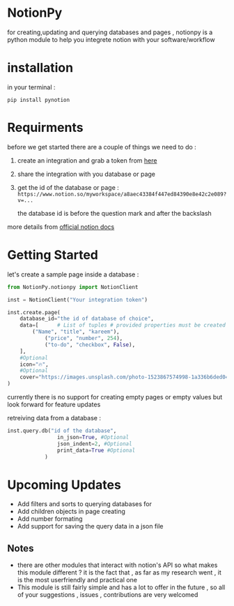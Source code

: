 # NotionPy

for creating,updating and querying databases and pages ,
notionpy is a python module to help you integrete notion with your software/workflow

# installation

in your terminal :

```
pip install pynotion
```

# Requirments

before we get started there are a couple of things we need to do :

1. create an integration and grab a token from [here](https://www.notion.com/my-integrations)
1. share the integration with you database or page
1. get the id of the database or page :
   `https://www.notion.so/myworkspace/a8aec43384f447ed84390e8e42c2e089?v=...`

   the database id is before the question mark and after the backslash

more details from [official notion docs](https://developers.notion.com/docs)

# Getting Started

let's create a sample page inside a database :

```python
from NotionPy.notionpy import NotionClient

inst = NotionClient("Your integration token")

inst.create.page(
    database_id="the id of database of choice",
    data=[      # List of tuples # provided properties must be created first in the db
        ("Name", "title", "kareem"),
            ("price", "number", 254),
            ("to-do", "checkbox", False),
    ],
    #Optional
    icon="🔥",
    #Optional
    cover="https://images.unsplash.com/photo-1523867574998-1a336b6ded04?ixlib=rb-1.2.1&ixid=MnwxMjA3fDB8MHxzZWFyY2h8Mnx8Y292ZXJ8ZW58MHx8MHx8&w=1000&q=80",
)
```

currently there is no support for creating empty pages or empty values but look forward for feature updates

retreiving data from a database :

```python
inst.query.db("id of the database",
                in_json=True, #Optional
                json_indent=2, #Optional
                print_data=True #Optional
            )
```

# Upcoming Updates

- Add filters and sorts to querying databases for
- Add children objects in page creating
- Add number formating
- Add support for saving the query data in a json file

## Notes

- there are other modules that interact with notion's API so what makes this module different ? it is the fact that , as far as my research went , it is the most userfriendly and practical one
- This module is still fairly simple and has a lot to offer in the future , so all of your suggestions , issues , contributions are very welcomed
